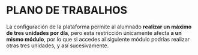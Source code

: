 # PLANO DE TRABALHOS
La configuración de la plataforma permite al alumnado **realizar un máximo de tres unidades por día**, pero esta restricción únicamente afecta **a un mismo módulo**, por lo que si accedes al siguiente módulo
podrías realizar otras tres unidades, y así sucesivamente.

